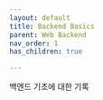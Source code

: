 ```yaml
---
layout: default
title: Backend Basics
parent: Web Backend
nav_order: 1
has_children: true

---
```


백엔드 기초에 대한 기록

